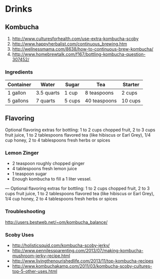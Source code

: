 # Drinks

## **Kombucha**

1. <http://www.culturesforhealth.com/use-extra-kombucha-scoby>
2. <http://www.happyherbalist.com/continuous_brewing.htm>
3. <http://wellnessmama.com/8638/how-to-continuous-brew-kombucha/>
4. <http://www.homebrewtalk.com/f167/bottling-kombucha-question-307452/>

### **Ingredients**



| **Container** | **Water**  | **Sugar** | **Tea**      | **Starter** |
| ------------- | ---------- | --------- | ------------ | ----------- |
| 1 gallon      | 3.5 quarts | 1 cup     | 8 teaspoons  | 2 cups      |
| 5 gallons     | 7 quarts   | 5 cups    | 40 teaspoons | 10 cups     |



## **Flavoring**

Optional flavoring extras for bottling: 1 to 2 cups chopped fruit, 2 to 3 cups fruit juice, 1 to 2 tablespoons flavored tea (like hibiscus or Earl Grey), 1/4 cup honey, 2 to 4 tablespoons fresh herbs or spices

### **Lemon Zinger**

- 2 teaspoon roughly chopped ginger
- 4 tablespoons fresh lemon juice
- 1 teaspoon sugar
- Enough kombucha to fill a 1 liter vessel.

— Optional flavoring extras for bottling: 1 to 2 cups chopped fruit, 2 to 3 cups fruit juice, 1 to 2 tablespoons flavored tea (like hibiscus or Earl Grey), 1/4 cup honey, 2 to 4 tablespoons fresh herbs or spices

### **Troubleshooting**

<http://users.bestweb.net/~om/kombucha_balance/>

### **Scoby Uses**

- <http://holisticsquid.com/kombucha-scoby-jerky/>
- <http://www.pennilessparenting.com/2013/07/making-kombucha-mushroom-jerky-recipe.html>
- <http://www.livingthenourishedlife.com/2013/11/top-kombucha-recipes>
- <http://www.kombuchakamp.com/2011/03/kombucha-scoby-cultures-top-5-other-uses.html>
